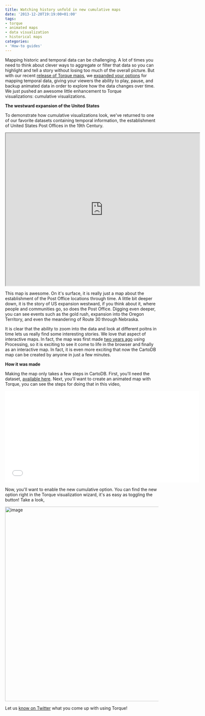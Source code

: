```yaml
---
title: Watching history unfold in new cumulative maps
date: '2013-12-20T19:19:00+01:00'
tags:
- torque
- animated maps
- data visualization
- historical maps
categories:
- 'How-to guides'
---
```


Mapping historic and temporal data can be challenging. A lot of times you need to think about clever ways to aggregate or filter that data so you can highlight and tell a story without losing too much of the overall picture. But with our recent <a href="http://blog.cartodb.com/post/66687861735/torque-is-live-try-it-on-your-cartodb-maps-today">release of Torque maps</a>, we <a href="http://blog.cartodb.com/post/67674300140/beautiful-maps-with-torque">expanded your options</a> for mapping temporal data, giving your viewers the ability to play, pause, and backup animated data in order to explore how the data changes over time. We just pushed an awesome little enhancement to Torque visualizations: cumulative visualizations.

**The westward expansion of the United States**

To demonstrate how cumulative visualizations look, we've returned to one of our favorite datasets containing temporal information, the establishment of United States Post Offices in the 19th Century.

<iframe height="500px" src="http://viz2.cartodb.com/viz/70bc854e-68fc-11e3-8e22-0e49973114de/embed_map?title=true&amp;description=true&amp;search=false&amp;shareable=false&amp;cartodb_logo=true&amp;layer_selector=false&amp;legends=false&amp;scrollwheel=true&amp;sublayer_options=1%7C1&amp;sql=&amp;zoom=4&amp;center_lat=38.063924198120645&amp;center_lon=-95.625" width="637px">sorry, hiccup</iframe>

This map is awesome. On it's surface, it is really just a map about the establishment of the Post Office locations through time. A little bit deeper down, it is the story of US expansion westward, if you think about it, where people and communities go, so does the Post Office. Digging even deeper, you can see events such as the gold rush, expansion into the Oregon Territory, and even the meandering of Route 30 through Nebraska. 

It is clear that the ability to zoom into the data and look at different poitns in time lets us really find some interesting stories. We love that aspect of interactive maps. In fact, the map was first made <a href="http://blog.dwtkns.com/2011/posted/">two years ago</a> using Processing, so it is exciting to see it come to life in the browser and finally as an interactive map. In fact, it is even more exciting that now the CartoDB map can be created by anyone in just a few minutes.

**How it was made**

Making the map only takes a few steps in CartoDB. First, you'll need the dataset, <a href="https://viz2.cartodb.com/api/v2/sql?q=SELECT%20*%20FROM%20us_po_offices&amp;format=SHP">available here</a>. Next, you'll want to create an animated map with Torque, you can see the steps for doing that in this video,

<iframe frameborder="0" height="300px" src="//player.vimeo.com/video/79115503" width="637px"></iframe>

Now, you'll want to enable the new cumulative option. You can find the new option right in the Torque visualization wizard, it's as easy as toggling the button! Take a look,

<img alt="image" src="http://i.imgur.com/t4RV9Wz.gif" width="637px"/>

Let us <a href="https://twitter.com/cartodb">know on Twitter</a> what you come up with using Torque!

<span id="docs-internal-guid-775d636c-111e-f76d-300f-f9823c7a980d"><br/>
